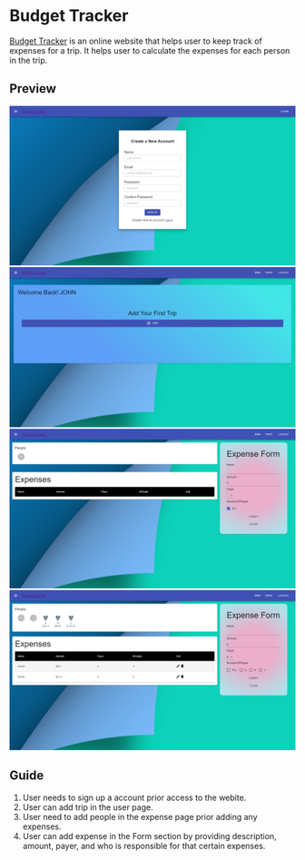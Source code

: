 # Budget Tracker

[Budget Tracker](http://52.37.85.94:3000) is an online website that helps user to keep track of expenses for a trip. It helps user to calculate the expenses for each person in the trip.

## Preview

<img src='./images/budget-tracker-auth.png' alt='Auth View' />
<img src='./images/budget-tracker-userpage.png' alt='User View' />
<img src='./images/budget-tracker-expense-tracking-page.png' alt='Expenses View' />
<img src='./images/budget-track-with-expenses.png' alt='Example View' />

## Guide

1. User needs to sign up a account prior access to the webite.
2. User can add trip in the user page.
3. User need to add people in the expense page prior adding any expenses.
4. User can add expense in the Form section by providing description, amount, payer, and who is responsible for that certain expenses.
